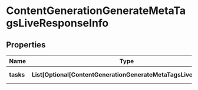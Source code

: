# ContentGenerationGenerateMetaTagsLiveResponseInfo


## Properties

| Name | Type | Description | Notes |
|------------ | ------------- | ------------- | -------------|
**tasks** | **List[Optional[ContentGenerationGenerateMetaTagsLiveTaskInfo]]** | array of tasks |[optional]|